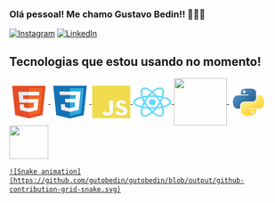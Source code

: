 ### Olá pessoal! Me chamo Gustavo Bedin!! 🚀🚀🚀 
[![Instagram](https://img.shields.io/badge/Instagram-E4405F?style=for-the-badge&logo=instagram&logoColor=white)](https://instagram.com/gustavo.bedin)
[![LinkedIn](https://img.shields.io/badge/linkedin-836FFF?style=for-the-badge&logo=linkedin&logoColor=white)](https://www.linkedin.com/in/gustavo-bedin-03b6a6191)


## Tecnologias que estou usando no momento!
<div style="display: inline_block">
  <a href="https://github.com/gutobedin">
  <img align="center" height="60" width="70" src="https://raw.githubusercontent.com/devicons/devicon/master/icons/html5/html5-original.svg">
  <img align="center" height="60" width="70" src="https://raw.githubusercontent.com/devicons/devicon/master/icons/css3/css3-original.svg">
  <img align="center" height="60" width="70" src="https://raw.githubusercontent.com/devicons/devicon/master/icons/javascript/javascript-plain.svg">
  <img align="center" height="60" width="70" src="https://raw.githubusercontent.com/devicons/devicon/master/icons/react/react-original.svg">
  <img align="center" height="85" width="95" src="https://cdn.jsdelivr.net/gh/devicons/devicon/icons/php/php-plain.svg">
  <img align="center" height="60" width="70" src="https://raw.githubusercontent.com/devicons/devicon/master/icons/python/python-original.svg">
  <img align="center" height="60" width="70" src="https://cdn.jsdelivr.net/gh/devicons/devicon/icons/mysql/mysql-original.svg">
    
    ![Snake animation](https://github.com/gutobedin/gutobedin/blob/output/github-contribution-grid-snake.svg)
</div>

